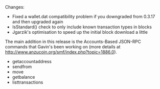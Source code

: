 Changes:
* Fixed a wallet.dat compatibility problem if you downgraded from 0.3.17 and then upgraded again
* IsStandard() check to only include known transaction types in blocks
* Jgarzik's optimisation to speed up the initial block download a little

The main addition in this release is the Accounts-Based JSON-RPC commands that Gavin's been working on (more details at http://www.anzucoin.org/smf/index.php?topic=1886.0).  
* getaccountaddress
* sendfrom
* move
* getbalance
* listtransactions
